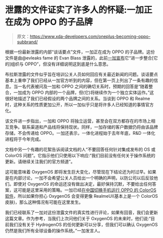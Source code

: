 # 泄露的文件证实了许多人的怀疑:一加正在成为 OPPO 的子品牌

> 原文：<https://www.xda-developers.com/oneplus-becoming-oppo-subbrand/>

根据一份最新泄露的内部“谈话要点”文件，一加正在成为 OPPO 的子品牌。这份文件是由@evleaks fame 的 Evan Blass 泄露的，此前[一加宣布](https://www.xda-developers.com/oneplus-merges-oppo/)它“进一步整合[它的]组织与 OPPO”，但没有详细说明这到底是什么意思。

布拉斯泄露的文件似乎旨在培训公关人员如何回应有关最近新闻的问题。谈话要点基本上重申了我们已经从一加官方听到的内容，但在第一页上列出了一条有趣的信息。当一名代表被问及一加和 OPPO 之间的确切关系时，预期的回答是“随着整合，一加成为 OPPO 内部的一个品牌，但(它)将继续作为一个独立实体运作。”这很好地描述了我们已经假设的两个品牌之间的关系。当谈到 OPPO 和 Realme 时，这种关系的性质更加公开，所以一加似乎只是将许多人已经知道的事情官方化。

该文件进一步指出，一加和 OPPO 将独立运营，甚至会在双方都存在的市场上相互竞争。联系渠道和产品线将保持现状。同样，一加存储的客户数据仍将由该品牌存储，不会传递给 OPPO。一加还表示，一体化进程始于去年年底，R&D 一体化进程将于今年完成。

文档中另一个有趣的花絮告诉阅读文档的人“不要回答任何针对集成发布的 OS 或 ColorOS 问题”。它指示他们只使用以下响应:“我们目前没有任何关于操作系统的更新。请继续关注我们的官方频道”。

这可能意味着 OxygenOS 即将发生巨大变化，尽管现在下结论还为时过早。如果是在内部讨论，一加不会希望公关人员给出一个明确的声明，以防公司以后反驳他们。即使对 OxygenOS 的命运还没有做出决定，最好保持沉默，不要给出任何答案，这可能是这里采用的策略。一加已经[在中国切换手机运行 OPPO 的 ColorOS 软件](https://www.xda-developers.com/oneplus-merges-oppo/)，所以如果你担心 OxygenOS 会变得更像 RealmeUI(基本上是一个 ColorOS 皮肤)，那么这种情况有可能在这里发生。

我们已经联系了一加对这份泄露文件的真实性进行评论，如果有回音，我们会更新这篇文章。作为参考，当我们上次问他们关于 OxygenOS 的未来时，他们说:“目前我们没有关于 HydrogenOS 的任何更新可以分享，但我们可以确认 OxygenOS 仍然是我们所有全球设备的操作系统。”一加发言人。